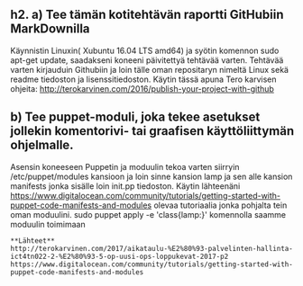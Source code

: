 ## h2. a) Tee tämän kotitehtävän raportti GitHubiin MarkDownilla 

Käynnistin Linuxin( Xubuntu 16.04 LTS amd64) ja syötin komennon sudo apt-get update, saadakseni koneeni päivitettyä tehtävää varten. Tehtävää varten kirjauduin Githubiin ja loin tälle oman repositaryn nimeltä Linux sekä readme tiedoston ja lisenssitiedoston. Käytin tässä apuna Tero karvisen ohjeita: http://terokarvinen.com/2016/publish-your-project-with-github

## b) Tee puppet-moduli, joka tekee asetukset jollekin komentorivi- tai graafisen käyttöliittymän ohjelmalle.

Asensin koneeseen Puppetin ja moduulin tekoa varten siirryin /etc/puppet/modules kansioon ja loin sinne kansion lamp ja sen alle kansion manifests jonka sisälle loin init.pp tiedoston.
Käytin lähteenäni https://www.digitalocean.com/community/tutorials/getting-started-with-puppet-code-manifests-and-modules olevaa tutoriaalia jonka pohjalta tein oman moduulini.
sudo puppet apply -e 'class{lamp:}' komennolla saamme moduulin toimimaan 

```
**Lähteet**
http://terokarvinen.com/2017/aikataulu-%E2%80%93-palvelinten-hallinta-ict4tn022-2-%E2%80%93-5-op-uusi-ops-loppukevat-2017-p2
https://www.digitalocean.com/community/tutorials/getting-started-with-puppet-code-manifests-and-modules
```

